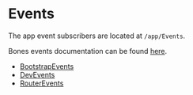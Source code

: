 # Events

The app event subscribers are located at `/app/Events`.

Bones events documentation can be found [here](https://github.com/bayfrontmedia/bones/blob/master/docs/services/events.md).

- [BootstrapEvents](bootstrapevents.md)
- [DevEvents](devevents.md)
- [RouterEvents](routerevents.md)